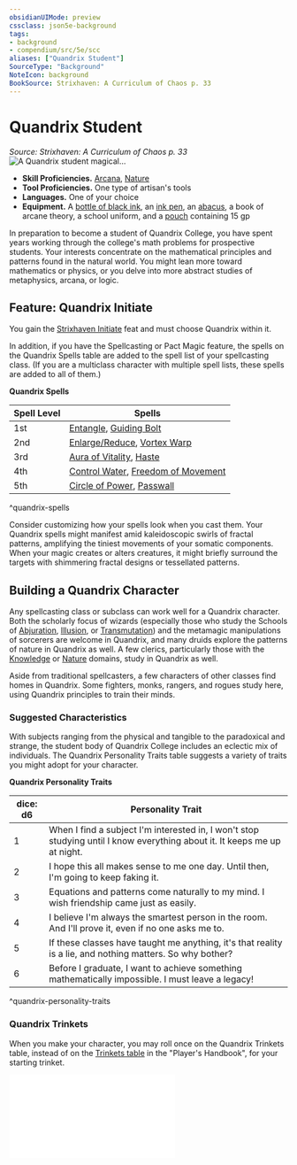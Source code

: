 ```yaml
---
obsidianUIMode: preview
cssclass: json5e-background
tags:
- background
- compendium/src/5e/scc
aliases: ["Quandrix Student"]
SourceType: "Background"
NoteIcon: background
BookSource: Strixhaven: A Curriculum of Chaos p. 33
---
```

# Quandrix Student
*Source: Strixhaven: A Curriculum of Chaos p. 33*  
![A Quandrix student magical...](/2-Mechanics/CLI/backgrounds/img/quandrix-student.webp#right)  

- **Skill Proficiencies.** [Arcana](/2-Mechanics/CLI/rules/skills.md#Arcana), [Nature](/2-Mechanics/CLI/rules/skills.md#Nature)  
- **Tool Proficiencies.** One type of artisan's tools  
- **Languages.** One of your choice  
- **Equipment.** A [bottle of black ink](/2-Mechanics/CLI/items/ink-1-ounce-bottle.md), an [ink pen](/2-Mechanics/CLI/items/ink-pen.md), an [abacus](/2-Mechanics/CLI/items/abacus.md), a book of arcane theory, a school uniform, and a [pouch](/2-Mechanics/CLI/items/pouch.md) containing 15 gp  

In preparation to become a student of Quandrix College, you have spent years working through the college's math problems for prospective students. Your interests concentrate on the mathematical principles and patterns found in the natural world. You might lean more toward mathematics or physics, or you delve into more abstract studies of metaphysics, arcana, or logic.

## Feature: Quandrix Initiate

You gain the [Strixhaven Initiate](/2-Mechanics/CLI/feats/strixhaven-initiate-scc.md) feat and must choose Quandrix within it.

In addition, if you have the Spellcasting or Pact Magic feature, the spells on the Quandrix Spells table are added to the spell list of your spellcasting class. (If you are a multiclass character with multiple spell lists, these spells are added to all of them.)

**Quandrix Spells**

| Spell Level | Spells |
|-------------|--------|
| 1st | [Entangle](/2-Mechanics/CLI/spells/entangle.md), [Guiding Bolt](/2-Mechanics/CLI/spells/guiding-bolt.md) |
| 2nd | [Enlarge/Reduce](/2-Mechanics/CLI/spells/enlarge-reduce.md), [Vortex Warp](/2-Mechanics/CLI/spells/vortex-warp-scc.md) |
| 3rd | [Aura of Vitality](/2-Mechanics/CLI/spells/aura-of-vitality.md), [Haste](/2-Mechanics/CLI/spells/haste.md) |
| 4th | [Control Water](/2-Mechanics/CLI/spells/control-water.md), [Freedom of Movement](/2-Mechanics/CLI/spells/freedom-of-movement.md) |
| 5th | [Circle of Power](/2-Mechanics/CLI/spells/circle-of-power.md), [Passwall](/2-Mechanics/CLI/spells/passwall.md) |
^quandrix-spells

Consider customizing how your spells look when you cast them. Your Quandrix spells might manifest amid kaleidoscopic swirls of fractal patterns, amplifying the tiniest movements of your somatic components. When your magic creates or alters creatures, it might briefly surround the targets with shimmering fractal designs or tessellated patterns.

## Building a Quandrix Character

Any spellcasting class or subclass can work well for a Quandrix character. Both the scholarly focus of wizards (especially those who study the Schools of [Abjuration](/2-Mechanics/CLI/classes/wizard-school-of-abjuration.md), [Illusion](/2-Mechanics/CLI/classes/wizard-school-of-illusion.md), or [Transmutation](/2-Mechanics/CLI/classes/wizard-school-of-transmutation.md)) and the metamagic manipulations of sorcerers are welcome in Quandrix, and many druids explore the patterns of nature in Quandrix as well. A few clerics, particularly those with the [Knowledge](/2-Mechanics/CLI/classes/cleric-knowledge-domain.md) or [Nature](/2-Mechanics/CLI/classes/cleric-nature-domain.md) domains, study in Quandrix as well.

Aside from traditional spellcasters, a few characters of other classes find homes in Quandrix. Some fighters, monks, rangers, and rogues study here, using Quandrix principles to train their minds.

### Suggested Characteristics

With subjects ranging from the physical and tangible to the paradoxical and strange, the student body of Quandrix College includes an eclectic mix of individuals. The Quandrix Personality Traits table suggests a variety of traits you might adopt for your character.

**Quandrix Personality Traits**

| dice: d6 | Personality Trait |
|----------|-------------------|
| 1 | When I find a subject I'm interested in, I won't stop studying until I know everything about it. It keeps me up at night. |
| 2 | I hope this all makes sense to me one day. Until then, I'm going to keep faking it. |
| 3 | Equations and patterns come naturally to my mind. I wish friendship came just as easily. |
| 4 | I believe I'm always the smartest person in the room. And I'll prove it, even if no one asks me to. |
| 5 | If these classes have taught me anything, it's that reality is a lie, and nothing matters. So why bother? |
| 6 | Before I graduate, I want to achieve something mathematically impossible. I must leave a legacy! |
^quandrix-personality-traits

### Quandrix Trinkets

When you make your character, you may roll once on the Quandrix Trinkets table, instead of on the [Trinkets table](/2-Mechanics/CLI/items/trinket.md) in the "Player's Handbook", for your starting trinket.

![Quandrix Trinkets](/2-Mechanics/CLI/tables/quandrix-trinkets-scc.md)